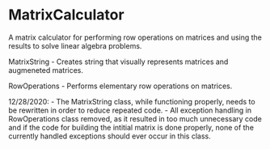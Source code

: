 # MatrixCalculator
A matrix calculator for performing row operations on matrices and using the results to solve linear algebra problems.

MatrixString - Creates string that visually represents matrices and augmeneted matrices.

RowOperations - Performs elementary row operations on matrices.



12/28/2020: - The MatrixString class, while functioning properly, needs to be rewritten in order to reduce repeated code.
            - All exception handling in RowOperations class removed, as it resulted in too much unnecessary code and if the code for building the intitial matrix is done                         properly, none of the currently handled exceptions should ever occur in this class.
